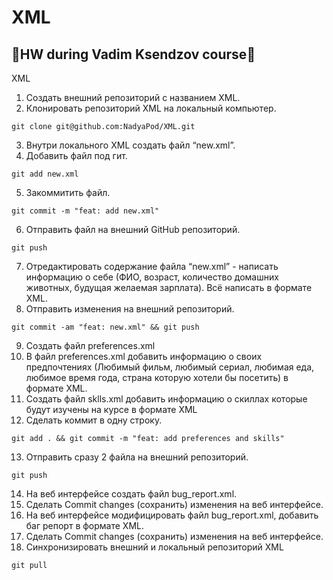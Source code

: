 # XML

## :small_blue_diamond:HW during Vadim Ksendzov course:small_blue_diamond:

XML
 1. Создать внешний репозиторий c названием XML.
 2. Клонировать репозиторий XML на локальный компьютер.
 ```
 git clone git@github.com:NadyaPod/XML.git
 ```
 3. Внутри локального XML создать файл “new.xml”.
 4. Добавить файл под гит.
 ```
 git add new.xml
 ```
 5. Закоммитить файл.
 ```
 git commit -m "feat: add new.xml"
 ```
 6. Отправить файл на внешний GitHub репозиторий.
 ```
 git push
 ```
 7. Отредактировать содержание файла “new.xml” - написать информацию о себе (ФИО, возраст, количество домашних животных, будущая желаемая зарплата). Всё написать в формате XML.
 8. Отправить изменения на внешний репозиторий.
 ```
 git commit -am "feat: new.xml" && git push
 ```
 9. Создать файл preferences.xml
 10. В файл preferences.xml добавить информацию о своих предпочтениях (Любимый фильм, любимый сериал, любимая еда, любимое время года, страна которую хотели бы посетить) в формате XML.
 11. Создать файл sklls.xml добавить информацию о скиллах которые будут изучены на курсе в формате XML
 12. Сделать коммит в одну строку.
 ```
 git add . && git commit -m "feat: add preferences and skills"
 ```
 13. Отправить сразу 2 файла на внешний репозиторий.
 ```
 git push
 ```
 14. На веб интерфейсе создать файл bug_report.xml.
 15. Сделать Commit changes (сохранить) изменения на веб интерфейсе.
 16. На веб интерфейсе модифицировать файл bug_report.xml, добавить баг репорт в формате XML.
 17. Сделать Commit changes (сохранить) изменения на веб интерфейсе.
 18. Синхронизировать внешний и локальный репозиторий XML
 ```
 git pull
 ```
